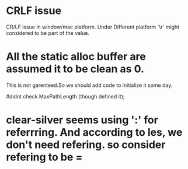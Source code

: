 # CRLF issue
CR/LF issue in window/mac platform. Under Different platform '\r' might considered to be part of the value.

# All the static alloc buffer are assumed it to be clean as 0.
This is not garenteed.So we should add code to initialize it some day.

#didnt check MaxPathLength (though defined it);

# clear-silver seems using ':' for referrring. And according to les, we don't need refering. so consider refering to be = 
